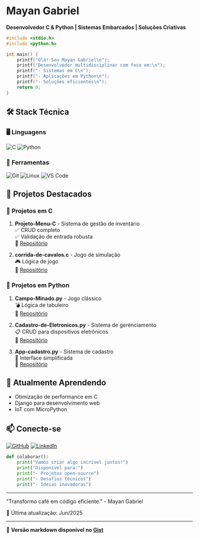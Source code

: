 # **Mayan Gabriel**  

**Desenvolvedor C & Python | Sistemas Embarcados | Soluções Criativas**  

```c
#include <stdio.h>
#include <python.h>

int main() {
    printf("Olá! Sou Mayan Gabriel\n");
    printf("Desenvolvedor multidisciplinar com foco em:\n");
    printf("- Sistemas em C\n");
    printf("- Aplicações em Python\n");
    printf("- Soluções eficientes\n");
    return 0;
}
```

## 🛠️ **Stack Técnica**  

### 🖥️ **Linguagens**  
![C](https://img.shields.io/badge/C-00599C?style=for-the-badge&logo=c&logoColor=white)
![Python](https://img.shields.io/badge/Python-3776AB?style=for-the-badge&logo=python&logoColor=white)

### 🔧 **Ferramentas**  
![Git](https://img.shields.io/badge/Git-F05032?style=for-the-badge&logo=git&logoColor=white)
![Linux](https://img.shields.io/badge/Linux-FCC624?style=for-the-badge&logo=linux&logoColor=black)
![VS Code](https://img.shields.io/badge/VSCode-007ACC?style=for-the-badge&logo=visual-studio-code&logoColor=white)

## 🚀 **Projetos Destacados**

### 🔹 **Projetos em C**
1. **Projeto-Menu-C** - Sistema de gestão de inventário  
   ✅ CRUD completo  
   ✅ Validação de entrada robusta  
   🔗 [Repositório](https://github.com/mayandev1/Projeto-Menu-C)

2. **corrida-de-cavalos.c** - Jogo de simulação  
   🎮 Lógica de jogo  
   🔗 [Repositório](https://github.com/mayandev1/corrida-de-cavalos)

### 🔹 **Projetos em Python**
1. **Campo-Minado.py** - Jogo clássico  
   💣 Lógica de tabuleiro  
   🔗 [Repositório](https://github.com/mayandev1/Campo-Minado.py)

2. **Cadastro-de-Eletronicos.py** - Sistema de gerenciamento  
   📋 CRUD para dispositivos eletrônicos  
   🔗 [Repositório](https://github.com/mayandev1/Cadastro-de-Eletronicos.py)

3. **App-cadastro.py** - Sistema de cadastro  
   📝 Interface simplificada  
   🔗 [Repositório](https://github.com/mayandev1/App-cadastro.py)

## 🌱 **Atualmente Aprendendo**  
- Otimização de performance em C
- Django para desenvolvimento web
- IoT com MicroPython

## 📫 **Conecte-se**  

[![GitHub](https://img.shields.io/badge/GitHub-mayandev1-black?style=for-the-badge&logo=github)](https://github.com/mayandev1)
[![LinkedIn](https://img.shields.io/badge/LinkedIn-Mayan_Gabriel-blue?style=for-the-badge&logo=linkedin)](https://linkedin.com/in/mayan-gabriel)

```python
def colaborar():
    print("Vamos criar algo incrível juntos!")
    print("Disponível para:")
    print("- Projetos open-source")
    print("- Desafios técnicos")
    print("- Ideias inovadoras")
```

---

"Transformo café em código eficiente." - Mayan Gabriel  

📅 Última atualização: Jun/2025  

---

🎯 **Versão markdown disponível no [Gist](https://gist.github.com/mayandev1)**
